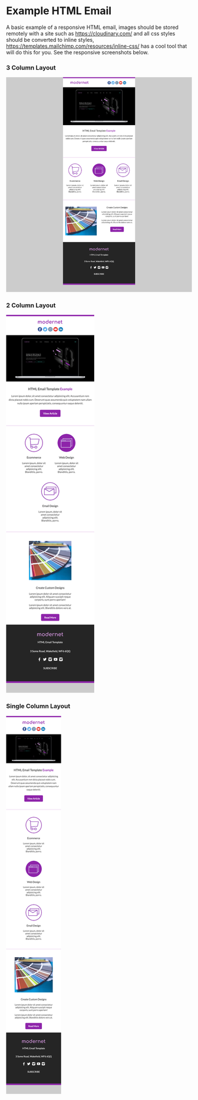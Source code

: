 # Example HTML Email

A basic example of a responsive HTML email, images should be stored remotely with a site such as https://cloudinary.com/ and all css styles should be converted to inline styles, https://templates.mailchimp.com/resources/inline-css/ has a cool tool that will do this for you. See the responsive screenshots below.

### 3 Column Layout
![HTML Email - Full](img/full.png)
### 2 Column Layout
![HTML Email - Medium](img/medium.png)
### Single Column Layout
![HTML Email - Large](img/small.png)